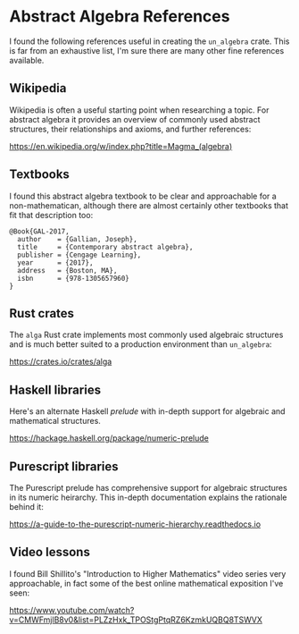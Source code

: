 # Abstract Algebra References

I found the following references useful in creating the `un_algebra`
crate. This is far from an exhaustive list, I'm sure there are many
other fine references available.


## Wikipedia

Wikipedia is often a useful starting point when researching a
topic. For abstract algebra it provides an overview of commonly used
abstract structures, their relationships and axioms, and further
references:

https://en.wikipedia.org/w/index.php?title=Magma_(algebra)



## Textbooks

I found this abstract algebra textbook to be clear and approachable
for a non-mathematican, although there are almost certainly other
textbooks that fit that description too:

    @Book{GAL-2017,
      author    = {Gallian, Joseph},
      title     = {Contemporary abstract algebra},
      publisher = {Cengage Learning},
      year      = {2017},
      address   = {Boston, MA},
      isbn      = {978-1305657960}
    }


## Rust crates

The `alga` Rust crate implements most commonly used algebraic
structures and is much better suited to a production environment
than `un_algebra`:

https://crates.io/crates/alga


## Haskell libraries

Here's an alternate Haskell _prelude_ with in-depth support for
algebraic and mathematical structures.

https://hackage.haskell.org/package/numeric-prelude


## Purescript libraries

The Purescript prelude has comprehensive support for algebraic
structures in its numeric heirarchy. This in-depth documentation
explains the rationale behind it:

https://a-guide-to-the-purescript-numeric-hierarchy.readthedocs.io


## Video lessons

I found Bill Shillito's "Introduction to Higher Mathematics" video
series very approachable, in fact some of the best online
mathematical exposition I've seen:

https://www.youtube.com/watch?v=CMWFmjlB8v0&list=PLZzHxk_TPOStgPtqRZ6KzmkUQBQ8TSWVX



